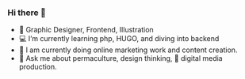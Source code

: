 ### Hi there :love_letter: 


- 📌 Graphic Designer, Frontend, Illustration
- 💻 I’m currently learning php, HUGO, and diving into backend
- 👯 I am currently doing online marketing work and content creation.
- 📼 Ask me about permaculture, design thinking, 📼 digital media production.



